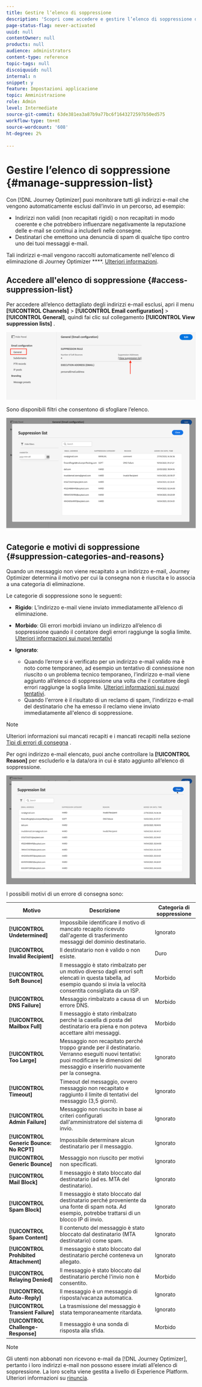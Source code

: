```yaml
---
title: Gestire l’elenco di soppressione
description: 'Scopri come accedere e gestire l’elenco di soppressione di Journey Optimizer '
page-status-flag: never-activated
uuid: null
contentOwner: null
products: null
audience: administrators
content-type: reference
topic-tags: null
discoiquuid: null
internal: n
snippet: y
feature: Impostazioni applicazione
topic: Amministrazione
role: Admin
level: Intermediate
source-git-commit: 63de381ea3a87b9a77bc6f1643272597b50ed575
workflow-type: tm+mt
source-wordcount: '608'
ht-degree: 2%

---
```



# Gestire l’elenco di soppressione {#manage-suppression-list}

Con [!DNL Journey Optimizer] puoi monitorare tutti gli indirizzi e-mail che vengono automaticamente esclusi dall’invio in un percorso, ad esempio:

* Indirizzi non validi (non recapitati rigidi) o non recapitati in modo coerente e che potrebbero influenzare negativamente la reputazione delle e-mail se continui a includerli nelle consegne.
* Destinatari che emettono una denuncia di spam di qualche tipo contro uno dei tuoi messaggi e-mail.

<!--Profiles who unsubscribe from your sendings. Learn more on [opting-out](../consent.md). NOT TRUE as confirmed by eng.: "Subscribe and Unsubscribe are handled by the Consent/Subscription service. A user that opts out will not make it to the suppression list – we won’t send them emails."-->

Tali indirizzi e-mail vengono raccolti automaticamente nell&#39;elenco di eliminazione di Journey Optimizer ****. [Ulteriori informazioni](../suppression-list.md).

## Accedere all&#39;elenco di soppressione {#access-suppression-list}

Per accedere all’elenco dettagliato degli indirizzi e-mail esclusi, apri il menu **[!UICONTROL Channels]** > **[!UICONTROL Email configuration]** > **[!UICONTROL General]**, quindi fai clic sul collegamento **[!UICONTROL View suppression lists]** .

![](../assets/suppression-list-link.png)

Sono disponibili filtri che consentono di sfogliare l’elenco.

![](../assets/suppression-list-filters.png)

<!--suppression date,  category and reason, but on staging, only creation date filter is available-->

<!--You can also download the list as a CSV file for analysis and reporting purpose. Won't be available.-->

## Categorie e motivi di soppressione {#suppression-categories-and-reasons}

Quando un messaggio non viene recapitato a un indirizzo e-mail, Journey Optimizer determina il motivo per cui la consegna non è riuscita e lo associa a una categoria di eliminazione.

Le categorie di soppressione sono le seguenti:

* **Rigido**: L’indirizzo e-mail viene inviato immediatamente all’elenco di eliminazione.

* **Morbido**: Gli errori morbidi inviano un indirizzo all’elenco di soppressione quando il contatore degli errori raggiunge la soglia limite. [Ulteriori informazioni sui nuovi tentativi](retries.md)

* **Ignorato**:
   * Quando l’errore si è verificato per un indirizzo e-mail valido ma è noto come temporaneo, ad esempio un tentativo di connessione non riuscito o un problema tecnico temporaneo, l’indirizzo e-mail viene aggiunto all’elenco di soppressione una volta che il contatore degli errori raggiunge la soglia limite. [Ulteriori informazioni sui nuovi tentativi](retries.md).
   * Quando l&#39;errore è il risultato di un reclamo di spam, l&#39;indirizzo e-mail del destinatario che ha emesso il reclamo viene inviato immediatamente all&#39;elenco di soppressione.

<!--**Manual**: You can also manually add an email address to the suppression list. => Manual category will be available when manually adding an address to the suppression list (via API)-->

>[!NOTE]
>
>Ulteriori informazioni sui mancati recapiti e i mancati recapiti nella sezione [Tipi di errori di consegna](../suppression-list.md#delivery-failures) .

Per ogni indirizzo e-mail elencato, puoi anche controllare la **[!UICONTROL Reason]** per escluderlo e la data/ora in cui è stato aggiunto all’elenco di soppressione.

![](../assets/suppression-list-temp.png)
<!--to replace with suppression-list.png when Manual category is available (through API)-->

I possibili motivi di un errore di consegna sono:

| Motivo | Descrizione | Categoria di soppressione |
---------|----------|--------- |
| **[!UICONTROL Undetermined]** | Impossibile identificare il motivo di mancato recapito ricevuto dall&#39;agente di trasferimento messaggi del dominio destinatario. | Ignorato |
| **[!UICONTROL Invalid Recipient]** | Il destinatario non è valido o non esiste. | Duro |
| **[!UICONTROL Soft Bounce]** | Il messaggio è stato rimbalzato per un motivo diverso dagli errori soft elencati in questa tabella, ad esempio quando si invia la velocità consentita consigliata da un ISP. | Morbido |
| **[!UICONTROL DNS Failure]** | Messaggio rimbalzato a causa di un errore DNS. | Morbido |
| **[!UICONTROL Mailbox Full]** | Il messaggio è stato rimbalzato perché la casella di posta del destinatario era piena e non poteva accettare altri messaggi. | Morbido |
| **[!UICONTROL Too Large]** | Messaggio non recapitato perché troppo grande per il destinatario. [](retries.md) Verranno eseguiti nuovi tentativi: puoi modificare le dimensioni del messaggio e inserirlo nuovamente per la consegna. | Ignorato |
| **[!UICONTROL Timeout]** | Timeout del messaggio, ovvero messaggio non recapitato e raggiunto il limite di tentativi del messaggio (3,5 giorni). | Ignorato |
| **[!UICONTROL Admin Failure]** | Messaggio non riuscito in base ai criteri configurati dall&#39;amministratore del sistema di invio. <!--For example, if emails are blackholed at the global, domain or binding level using the "blackhole" directive, this bounce code is used.--> | Ignorato |
| **[!UICONTROL Generic Bounce: No RCPT]** | Impossibile determinare alcun destinatario per il messaggio. | Ignorato |
| **[!UICONTROL Generic Bounce]** | Messaggio non riuscito per motivi non specificati. | Ignorato |
| **[!UICONTROL Mail Block]** | Il messaggio è stato bloccato dal destinatario (ad es. MTA del destinatario). | Ignorato |
| **[!UICONTROL Spam Block]** | Il messaggio è stato bloccato dal destinatario perché proveniente da una fonte di spam nota. Ad esempio, potrebbe trattarsi di un blocco IP di invio. | Ignorato |
| **[!UICONTROL Spam Content]** | Il contenuto del messaggio è stato bloccato dal destinatario (MTA destinatario) come spam. | Ignorato |
| **[!UICONTROL Prohibited Attachment]** | Il messaggio è stato bloccato dal destinatario perché conteneva un allegato. | Ignorato |
| **[!UICONTROL Relaying Denied]** | Il messaggio è stato bloccato dal destinatario perché l&#39;invio non è consentito. | Morbido |
| **[!UICONTROL Auto-Reply]** | Il messaggio è un messaggio di risposta/vacanza automatica. | Ignorato |
| **[!UICONTROL Transient Failure]** | La trasmissione del messaggio è stata temporaneamente ritardata. | Ignorato |
| **[!UICONTROL Challenge-Response]** | Il messaggio è una sonda di risposta alla sfida. | Morbido |

>[!NOTE]
>
>Gli utenti non abbonati non ricevono e-mail da [!DNL Journey Optimizer], pertanto i loro indirizzi e-mail non possono essere inviati all’elenco di soppressione. La loro scelta viene gestita a livello di Experience Platform. Ulteriori informazioni su [rinuncia](../consent.md).

<!--
Removed from the table provided by SparkPost/Momentum:
| **[!UICONTROL Subscribe]** | The message is a subscribe request. | Ignored |
| **[!UICONTROL Unsubscribe]** | The message is an unsubscribe request. | Hard |
-->

<!--Note to add eventually: If a user is subscribed and [!DNL Journey Optimizer] fails to send emails to their subscribed email address, they will get added to the suppression list. (not sure it's possible to subscribe through AJO or need to find reference to Experience Platform doc?)-->


